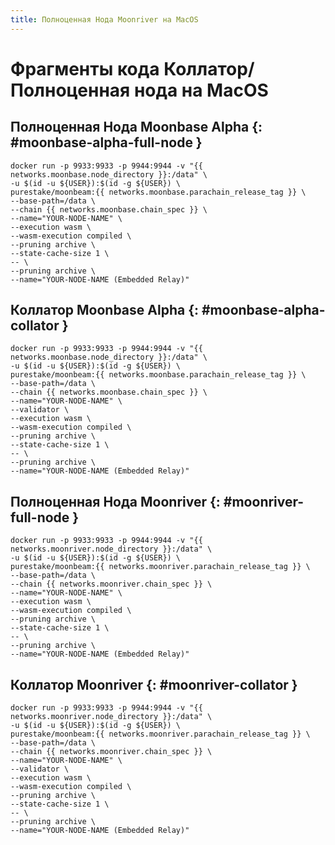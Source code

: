 ```yaml
---
title: Полноценная Нода Moonriver на MacOS
---
```


# Фрагменты кода Коллатор/Полноценная нода на MacOS

## Полноценная Нода Moonbase Alpha {: #moonbase-alpha-full-node } 

```
docker run -p 9933:9933 -p 9944:9944 -v "{{ networks.moonbase.node_directory }}:/data" \
-u $(id -u ${USER}):$(id -g ${USER}) \
purestake/moonbeam:{{ networks.moonbase.parachain_release_tag }} \
--base-path=/data \
--chain {{ networks.moonbase.chain_spec }} \
--name="YOUR-NODE-NAME" \
--execution wasm \
--wasm-execution compiled \
--pruning archive \
--state-cache-size 1 \
-- \
--pruning archive \
--name="YOUR-NODE-NAME (Embedded Relay)"
```

## Коллатор Moonbase Alpha {: #moonbase-alpha-collator } 

```
docker run -p 9933:9933 -p 9944:9944 -v "{{ networks.moonbase.node_directory }}:/data" \
-u $(id -u ${USER}):$(id -g ${USER}) \
purestake/moonbeam:{{ networks.moonbase.parachain_release_tag }} \
--base-path=/data \
--chain {{ networks.moonbase.chain_spec }} \
--name="YOUR-NODE-NAME" \
--validator \
--execution wasm \
--wasm-execution compiled \
--pruning archive \
--state-cache-size 1 \
-- \
--pruning archive \
--name="YOUR-NODE-NAME (Embedded Relay)"
```

## Полноценная Нода Moonriver {: #moonriver-full-node } 

```
docker run -p 9933:9933 -p 9944:9944 -v "{{ networks.moonriver.node_directory }}:/data" \
-u $(id -u ${USER}):$(id -g ${USER}) \
purestake/moonbeam:{{ networks.moonriver.parachain_release_tag }} \
--base-path=/data \
--chain {{ networks.moonriver.chain_spec }} \
--name="YOUR-NODE-NAME" \
--execution wasm \
--wasm-execution compiled \
--pruning archive \
--state-cache-size 1 \
-- \
--pruning archive \
--name="YOUR-NODE-NAME (Embedded Relay)"
```

## Коллатор Moonriver {: #moonriver-collator } 

```
docker run -p 9933:9933 -p 9944:9944 -v "{{ networks.moonriver.node_directory }}:/data" \
-u $(id -u ${USER}):$(id -g ${USER}) \
purestake/moonbeam:{{ networks.moonriver.parachain_release_tag }} \
--base-path=/data \
--chain {{ networks.moonriver.chain_spec }} \
--name="YOUR-NODE-NAME" \
--validator \
--execution wasm \
--wasm-execution compiled \
--pruning archive \
--state-cache-size 1 \
-- \
--pruning archive \
--name="YOUR-NODE-NAME (Embedded Relay)"
```
